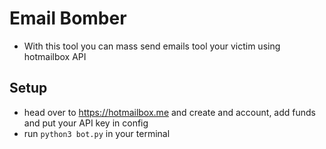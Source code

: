 # Email Bomber
- With this tool you can mass send emails tool your victim using hotmailbox API
## Setup
- head over to https://hotmailbox.me and create and account, add funds and put your API key in config
- run ``python3 bot.py`` in your terminal
